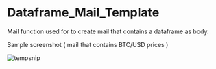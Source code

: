 # Dataframe_Mail_Template

Mail function used for to create mail that contains a dataframe as body.

Sample screenshot ( mail that contains BTC/USD prices )

![tempsnip](https://user-images.githubusercontent.com/42588650/230730785-fef88091-df90-41b8-b761-8632128acd03.jpg)
